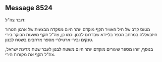 ## Message 8524

דובר צה"ל:

מטוס קרב של חיל האוויר תקף מוקדם יותר היום מפקדה מבצעית של ארגון הטרור חיזבאללה במרחב הכפר בליידא שבדרום לבנון. כמו כן, צה"ל תקף משעות הבוקר בירי טנקים ובירי ארטילרי מספר מרחבים בשטח לבנון.

בנוסף, זוהו מספר שיגורים מוקדם יותר היום משטח לבנון לעבר שטח מדינת ישראל, צה"ל תקף את מקורות הירי.

